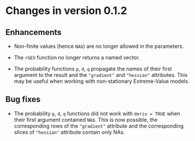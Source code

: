 
# Changes in version 0.1.2

## Enhancements

- Non-finite values (hence `NA`s) are no longer allowed in the
  parameters.
	
- The `rGEV` function no longer returns a named vector.

- The probability functions `p`, `d`, `q` propagate the names of their
  first argument to the result and the `"gradient"` and `"hessian"`
  attributes. This may be useful when working with non-stationary
  Extreme-Value models.
	
## Bug fixes

- The probability `p`, `d`, `q` functions did not work with `deriv =
  TRUE` when their first argument contained `NA`s. This is now
  possible, the corresponding rows of the `"gradient"` attribute and
  the corresponding slices of `"hessian"` attribute contain only NAs.
